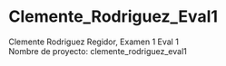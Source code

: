 # Clemente_Rodriguez_Eval1

Clemente Rodriguez Regidor, Examen 1 Eval 1  <br>
Nombre de proyecto: clemente_rodriguez_eval1
